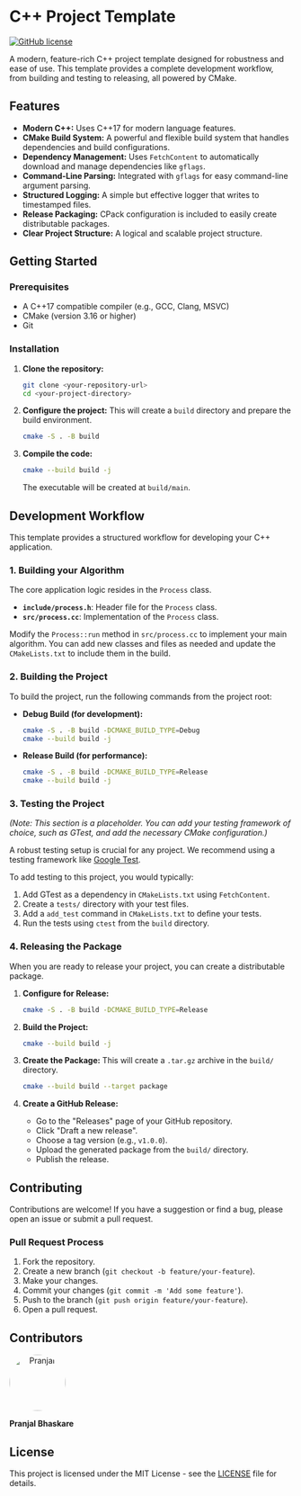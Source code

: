 # C++ Project Template
[![GitHub license](https://img.shields.io/github/license/Pranjalab/cpp_template_project)](LICENSE)

A modern, feature-rich C++ project template designed for robustness and ease of use. This template provides a complete development workflow, from building and testing to releasing, all powered by CMake.

## Features

- **Modern C++:** Uses C++17 for modern language features.
- **CMake Build System:** A powerful and flexible build system that handles dependencies and build configurations.
- **Dependency Management:** Uses `FetchContent` to automatically download and manage dependencies like `gflags`.
- **Command-Line Parsing:** Integrated with `gflags` for easy command-line argument parsing.
- **Structured Logging:** A simple but effective logger that writes to timestamped files.
- **Release Packaging:** CPack configuration is included to easily create distributable packages.
- **Clear Project Structure:** A logical and scalable project structure.

## Getting Started

### Prerequisites

- A C++17 compatible compiler (e.g., GCC, Clang, MSVC)
- CMake (version 3.16 or higher)
- Git

### Installation

1.  **Clone the repository:**
    ```bash
    git clone <your-repository-url>
    cd <your-project-directory>
    ```

2.  **Configure the project:**
    This will create a `build` directory and prepare the build environment.
    ```bash
    cmake -S . -B build
    ```

3.  **Compile the code:**
    ```bash
    cmake --build build -j
    ```
    The executable will be created at `build/main`.

## Development Workflow

This template provides a structured workflow for developing your C++ application.

### 1. Building your Algorithm

The core application logic resides in the `Process` class.

- **`include/process.h`**: Header file for the `Process` class.
- **`src/process.cc`**: Implementation of the `Process` class.

Modify the `Process::run` method in `src/process.cc` to implement your main algorithm. You can add new classes and files as needed and update the `CMakeLists.txt` to include them in the build.

### 2. Building the Project

To build the project, run the following commands from the project root:

- **Debug Build (for development):**
  ```bash
  cmake -S . -B build -DCMAKE_BUILD_TYPE=Debug
  cmake --build build -j
  ```

- **Release Build (for performance):**
  ```bash
  cmake -S . -B build -DCMAKE_BUILD_TYPE=Release
  cmake --build build -j
  ```

### 3. Testing the Project

_(Note: This section is a placeholder. You can add your testing framework of choice, such as GTest, and add the necessary CMake configuration.)_

A robust testing setup is crucial for any project. We recommend using a testing framework like [Google Test](https://github.com/google/googletest).

To add testing to this project, you would typically:
1.  Add GTest as a dependency in `CMakeLists.txt` using `FetchContent`.
2.  Create a `tests/` directory with your test files.
3.  Add a `add_test` command in `CMakeLists.txt` to define your tests.
4.  Run the tests using `ctest` from the `build` directory.

### 4. Releasing the Package

When you are ready to release your project, you can create a distributable package.

1.  **Configure for Release:**
    ```bash
    cmake -S . -B build -DCMAKE_BUILD_TYPE=Release
    ```

2.  **Build the Project:**
    ```bash
    cmake --build build -j
    ```

3.  **Create the Package:**
    This will create a `.tar.gz` archive in the `build/` directory.
    ```bash
    cmake --build build --target package
    ```

4.  **Create a GitHub Release:**
    - Go to the "Releases" page of your GitHub repository.
    - Click "Draft a new release".
    - Choose a tag version (e.g., `v1.0.0`).
    - Upload the generated package from the `build/` directory.
    - Publish the release.

## Contributing

Contributions are welcome! If you have a suggestion or find a bug, please open an issue or submit a pull request.

### Pull Request Process

1.  Fork the repository.
2.  Create a new branch (`git checkout -b feature/your-feature`).
3.  Make your changes.
4.  Commit your changes (`git commit -m 'Add some feature'`).
5.  Push to the branch (`git push origin feature/your-feature`).
6.  Open a pull request.

## Contributors


<a href="https://github.com/Pranjal-neo" align="center">
  <img src="https://github.com/Pranjal-neo.png" alt="Pranjal" width="100" height="100" style="border-radius:50%;" />
</a>  
  
**Pranjal Bhaskare** 
## License

This project is licensed under the MIT License - see the [LICENSE](LICENSE) file for details.
